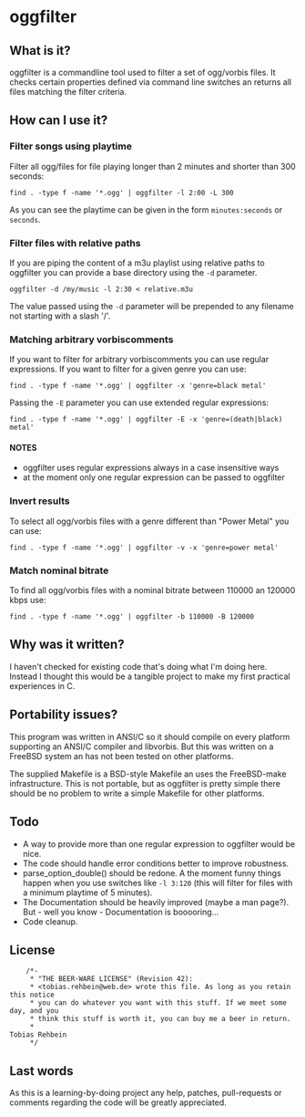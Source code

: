oggfilter
=========

What is it?
-----------
oggfilter is a commandline tool used to filter a set of ogg/vorbis files. It
checks certain properties defined via command line switches an returns all files
matching the filter criteria.

How can I use it?
-----------------

### Filter songs using playtime
Filter all ogg/files for file playing longer than 2 minutes and shorter than 300
seconds:

`find . -type f -name '*.ogg' | oggfilter -l 2:00 -L 300`

As you can see the playtime can be given in the form `minutes:seconds` or
`seconds`.

### Filter files with relative paths
If you are piping the content of a m3u playlist using relative paths to
oggfilter you can provide a base directory using the `-d` parameter.

`oggfilter -d /my/music -l 2:30 < relative.m3u`

The value passed using the `-d` parameter will be prepended to any filename not
starting with a slash '/'.

### Matching arbitrary vorbiscomments
If you want to filter for arbitrary vorbiscomments you can use regular
expressions.  If you want to filter for a given genre you can use:

`find . -type f -name '*.ogg' | oggfilter -x 'genre=black metal'`

Passing the `-E` parameter you can use extended regular expressions:

`find . -type f -name '*.ogg' | oggfilter -E -x 'genre=(death|black) metal'`

#### NOTES
 * oggfilter uses regular expressions always in a case insensitive ways
 * at the moment only one regular expression can be passed to oggfilter

### Invert results
To select all ogg/vorbis files with a genre different than "Power Metal" you can
use:

`find . -type f -name '*.ogg' | oggfilter -v -x 'genre=power metal'`

### Match nominal bitrate
To find all ogg/vorbis files with a nominal bitrate between 110000 an 
120000 kbps use:

`find . -type f -name '*.ogg' | oggfilter -b 110000 -B 120000`

Why was it written?
-------------------
I haven't checked for existing code that's doing what I'm doing here. Instead I
thought this would be a tangible project to make my first practical experiences
in C. 

Portability issues?
-------------------
This program was written in ANSI/C so it should compile on every platform
supporting an ANSI/C compiler and libvorbis. But this was written on a FreeBSD
system an has not been tested on other platforms. 

The supplied Makefile is a BSD-style Makefile an uses the FreeBSD-make
infrastructure. This is not portable, but as oggfilter is pretty simple there
should be no problem to write a simple Makefile for other platforms.

Todo
----
 * A way to provide more than one regular expression to oggfilter would be 
   nice.
 * The code should handle error conditions better to improve robustness.
 * parse_option_double() should be redone. A the moment funny things happen when
   you use switches like `-l 3:120` (this will filter for files with a minimum
   playtime of 5 minutes).
 * The Documentation should be heavily improved (maybe a man page?). But - well
   you know - Documentation is booooring...
 * Code cleanup.

License
-------
        /*-
         * "THE BEER-WARE LICENSE" (Revision 42):
         * <tobias.rehbein@web.de> wrote this file. As long as you retain this notice 
         * you can do whatever you want with this stuff. If we meet some day, and you 
         * think this stuff is worth it, you can buy me a beer in return.   
         *                                                              Tobias Rehbein
         */

Last words
----------
As this is a learning-by-doing project any help, patches, pull-requests  or
comments regarding the code will be greatly appreciated.
